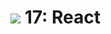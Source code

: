 # ![](https://ga-dash.s3.amazonaws.com/production/assets/logo-9f88ae6c9c3871690e33280fcf557f33.png) 17: React